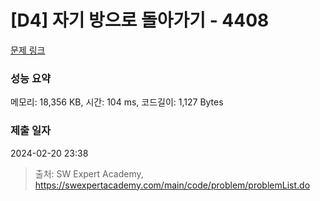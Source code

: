 # [D4] 자기 방으로 돌아가기 - 4408 

[문제 링크](https://swexpertacademy.com/main/code/problem/problemDetail.do?contestProbId=AWNcJ2sapZMDFAV8) 

### 성능 요약

메모리: 18,356 KB, 시간: 104 ms, 코드길이: 1,127 Bytes

### 제출 일자

2024-02-20 23:38



> 출처: SW Expert Academy, https://swexpertacademy.com/main/code/problem/problemList.do